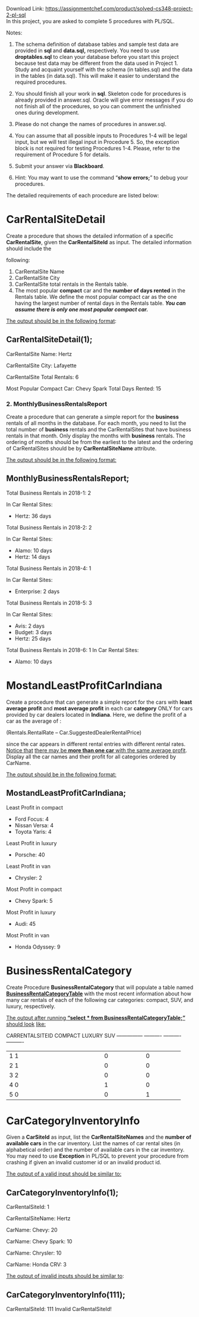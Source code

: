 Download Link: https://assignmentchef.com/product/solved-cs348-project-2-pl-sql
<br>
In this project, you are asked to complete 5 procedures with PL/SQL.




Notes:




<ol>

 <li>The schema definition of database tables and sample test data are provided in <strong>sql </strong>and <strong>data.sql,</strong> respectively. You need to use <strong>droptables.sql</strong> to clean your database before you start this project because test data may be different from the data used in Project 1. Study and acquaint yourself with the schema (in tables.sql) and the data in the tables (in data.sql). This will make it easier to understand the required procedures.</li>

</ol>




<ol start="2">

 <li>You should finish all your work in <strong>sql</strong>. Skeleton code for procedures is already provided in answer.sql. Oracle will give error messages if you do not finish all of the procedures, so you can comment the unfinished ones during development.</li>

</ol>




<ol start="3">

 <li>Please do not change the names of procedures in answer.sql.</li>

</ol>




<ol start="4">

 <li>You can assume that all possible inputs to Procedures 1-4 will be legal input, but we will test illegal input in Procedure 5. So, the exception block is not required for testing Procedures 1-4. Please, refer to the requirement of Procedure 5 for details.</li>

</ol>




<ol start="5">

 <li>Submit your answer via <strong>Blackboard</strong>.</li>

</ol>




<ol start="6">

 <li>Hint: You may want to use the command “<strong>show errors;</strong>” to debug your procedures.</li>

</ol>




The detailed requirements of each procedure are listed below:







<h1> CarRentalSiteDetail</h1>




Create a procedure that shows the detailed information of a specific <strong>CarRentalSite</strong>, given the <strong>CarRentalSiteId</strong> as input. The detailed information should include the

following:

<ol>

 <li>CarRentalSite Name</li>

 <li>CarRentalSite City</li>

 <li>CarRentalSite total rentals in the Rentals table.</li>

 <li>The most popular <strong>compact</strong> car and the <strong>number of days rented</strong> in the Rentals table. We define the most popular compact car as the one having the largest number of rental days in the Rentals table. <strong><em>You can assume there is only one most popular compact car.</em></strong></li>

</ol>




<u>The output should be in the following format</u>:




<h2>CarRentalSiteDetail(1);</h2>




CarRentalSite Name: Hertz

CarRentalSite City: Lafayette

CarRentalSite Total Rentals: 6

Most Popular Compact Car: Chevy Spark Total Days Rented: 15




<h3>2. MonthlyBusinessRentalsReport</h3>

<strong> </strong>

Create a procedure that can generate a simple report for the <strong>business</strong> rentals of all months in the database. For each month, you need to list the total number of <strong>business</strong> rentals and the CarRentalSites that have business rentals in that month. Only display the months with <strong>business</strong> rentals. The ordering of months should be from the earliest to the latest and the ordering of CarRentalSites should be by <strong>CarRentalSiteName</strong> attribute.




<u>The output should be in the following format:</u>




<h2>MonthlyBusinessRentalsReport;</h2>




Total Business Rentals in 2018-1: 2

In Car Rental Sites:

<ul>

 <li>Hertz: 36 days</li>

</ul>

Total Business Rentals in 2018-2: 2

In Car Rental Sites:

<ul>

 <li>Alamo: 10 days</li>

 <li>Hertz: 14 days</li>

</ul>

Total Business Rentals in 2018-4: 1

In Car Rental Sites:

<ul>

 <li>Enterprise: 2 days</li>

</ul>

Total Business Rentals in 2018-5: 3

In Car Rental Sites:

<ul>

 <li>Avis: 2 days</li>

 <li>Budget: 3 days</li>

 <li>Hertz: 25 days</li>

</ul>

Total Business Rentals in 2018-6: 1 In Car Rental Sites:

<ul>

 <li>Alamo: 10 days</li>

</ul>




<h1> MostandLeastProfitCarIndiana</h1>

<strong> </strong>

Create a procedure that can generate a simple report for the cars with <strong>least average profit</strong> and <strong>most average profit</strong> in each car <strong>category</strong> ONLY for cars provided by car dealers located in <strong>Indiana</strong>. Here, we define the profit of a car as the average of :

(Rentals.RentalRate – Car.SuggestedDealerRentalPrice)

since the car appears in different rental entries with different rental rates. <u>Notice that</u> <u>there may be <strong>more than one car</strong> with the same average profit</u>. Display all the car names and their profit for all categories ordered by CarName.

<strong> </strong>

<u>The output should be in the following format:</u>







<h2>     MostandLeastProfitCarIndiana;</h2>

Least Profit in compact

<ul>

 <li>Ford Focus: 4</li>

 <li>Nissan Versa: 4</li>

 <li>Toyota Yaris: 4</li>

</ul>

Least Profit in luxury

<ul>

 <li>Porsche: 40</li>

</ul>

Least Profit in van

<ul>

 <li>Chrysler: 2</li>

</ul>

Most Profit in compact

<ul>

 <li>Chevy Spark: 5</li>

</ul>

Most Profit in luxury

<ul>

 <li>Audi: 45</li>

</ul>

Most Profit in van

<ul>

 <li>Honda Odyssey: 9</li>

</ul>










<h1> BusinessRentalCategory</h1>

<strong> </strong>

Create Procedure <strong>BusinessRentalCategory</strong> that will populate a table named <strong><u>BusinessRentalCategoryTable</u></strong> with the most recent information about how many car rentals of each of the following car categories: compact, SUV, and luxury, respectively.




<u>The output after running <strong>“select * from BusinessRentalCategoryTable;”</strong> should look</u> <u>like:</u>







CARRENTALSITEID    COMPACT     LUXURY      SUV ————— ———- ———- ———-

<table width="422">

 <tbody>

  <tr>

   <td width="240">             1    1</td>

   <td width="96">     0</td>

   <td width="86">       0</td>

  </tr>

  <tr>

   <td width="240">             2    1</td>

   <td width="96">     0</td>

   <td width="86">       0</td>

  </tr>

  <tr>

   <td width="240">             3    2</td>

   <td width="96">     0</td>

   <td width="86">       0</td>

  </tr>

  <tr>

   <td width="240">           4        0</td>

   <td width="96">     1</td>

   <td width="86">       0</td>

  </tr>

  <tr>

   <td width="240">             5    0 </td>

   <td width="96">     0</td>

   <td width="86">       1</td>

  </tr>

 </tbody>

</table>










<h1> CarCategoryInventoryInfo</h1>

<strong> </strong>

Given a <strong>CarSiteId</strong> as input, list the <strong>CarRentalSiteNames</strong> and the <strong>number of available cars</strong> in the car inventory. List the names of car rental sites (in alphabetical order) and the number of available cars in the car inventory. You may need to use <strong>Exception</strong> in PL/SQL to prevent your procedure from crashing if given an invalid customer id or an invalid product id.




<u>The output of a valid input should be similar to:</u>







<h2>CarCategoryInventoryInfo(1);</h2>




CarRentalSiteId: 1

CarRentalSiteName: Hertz

CarName: Chevy: 20

CarName: Chevy Spark: 10

CarName: Chrysler: 10

CarName: Honda CRV: 3




<u>The output of invalid inputs should be similar to</u>:




<h2>CarCategoryInventoryInfo(111);</h2>




CarRentalSiteId: 111 Invalid CarRentalSiteId!


